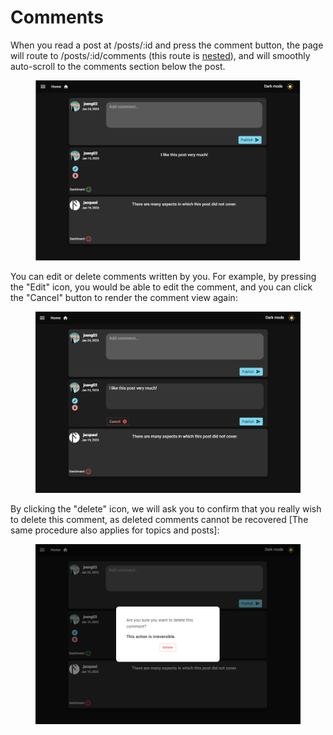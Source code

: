 # Comments

When you read a post at /posts/:id and press the comment button, the page will route to /posts/:id/comments (this route is [nested](https://www.robinwieruch.de/react-router-nested-routes/)), and will smoothly auto-scroll to the comments section below the post.

<figure><img src="../.gitbook/assets/image (11).png" alt=""><figcaption></figcaption></figure>

You can edit or delete comments written by you. For example, by pressing the "Edit" icon, you would be able to edit the comment, and you can click the "Cancel" button to render the comment view again:

<figure><img src="../.gitbook/assets/image (7).png" alt=""><figcaption></figcaption></figure>

By clicking the "delete" icon, we will ask you to confirm that you really wish to delete this comment, as deleted comments cannot be recovered \[The same procedure also applies for topics and posts]:&#x20;

<figure><img src="../.gitbook/assets/image (19).png" alt=""><figcaption></figcaption></figure>
